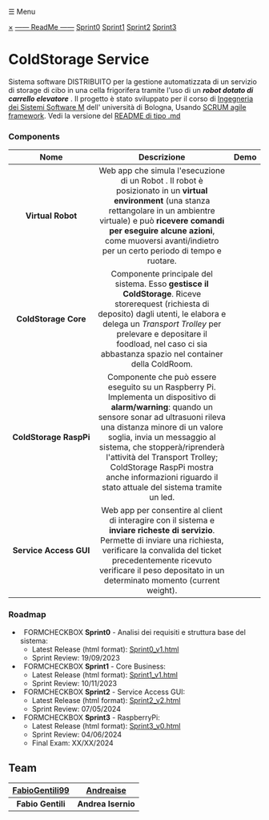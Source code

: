 ☰ Menu

[×](javascript:void\(0\)) <a name="currentsprint"></a>[—— ReadMe ——]() [Sprint0](sprint0/Sprint0_v1.html) [Sprint1](sprint1/Sprint1_v1.html) [Sprint2](sprint2/Sprint2_v2.html) [Sprint3](sprint3/Sprint3_v0.html) 


# **ColdStorage Service**
Sistema software DISTRIBUITO per la gestione automatizzata di un servizio di storage di cibo in una cella frigorifera tramite l'uso di un ***robot dotato di carrello elevatore*** . Il progetto è stato sviluppato per il corso di [Ingegneria dei Sistemi Software M](https://www.unibo.it/en/teaching/course-unit-catalogue/course-unit/2023/468003) dell' università di Bologna, Usando [SCRUM agile framework](https://www.scrum.org/resources/what-is-scrum). 
Vedi la versione del [README di tipo .md ](README.md)
### **Components**

|**Nome**|**Descrizione**|**Demo**|
| :-: | :-: | :-: |
|**Virtual Robot**|Web app che simula l'esecuzione di un Robot . Il robot è posizionato in un **virtual environment** (una stanza rettangolare in un ambientre virtuale) e può **ricevere comandi per eseguire alcune azioni**, come muoversi avanti/indietro per un certo periodo di tempo e ruotare. ||
|**ColdStorage Core**|Componente principale del sistema. Esso **gestisce il ColdStorage**. Riceve storerequest (richiesta di deposito) dagli utenti, le elabora e delega un *Transport Trolley* per prelevare e depositare il foodload, nel caso ci sia abbastanza spazio nel container della ColdRoom. ||
|**ColdStorage RaspPi**|Componente che può essere eseguito su un Raspberry Pi. Implementa un dispositivo di **alarm/warning**: quando un sensore sonar ad ultrasuoni rileva una distanza minore di un valore soglia, invia un messaggio al sistema, che stopperà/riprenderà l'attività del Transport Trolley; ColdStorage RaspPi mostra anche informazioni riguardo il stato attuale del sistema tramite un led. ||
|**Service Access GUI**|Web app per consentire al client di interagire con il sistema e **inviare richeste di servizio**. Permette di inviare una richiesta, verificare la convalida del ticket precedentemente ricevuto verificare il peso depositato in un determinato momento (current weight). ||
### **Roadmap**
- ` `FORMCHECKBOX **Sprint0** - Analisi dei requisiti e struttura base del sistema: 
  - Latest Release (html format): [Sprint0_v1.html](../ColdStorageService/sprint0/Sprint0_v1.html)
  - Sprint Review: 19/09/2023
- ` `FORMCHECKBOX **Sprint1** - Core Business: 
  - Latest Release (html format): [Sprint1_v1.html](../ColdStorageService/sprint1/Sprint1_v1.html)
  - Sprint Review: 10/11/2023
- ` `FORMCHECKBOX **Sprint2** - Service Access GUI: 
  - Latest Release (html format): [Sprint2_v2.html](../ColdStorageService/sprint2/Sprint2_v2.html)
  - Sprint Review: 07/05/2024
- ` `FORMCHECKBOX **Sprint3** - RaspberryPi: 
  - Latest Release (html format): [Sprint3_v0.html](../ColdStorageService/sprint3/Sprint3_v0.html)
  - Sprint Review: 04/06/2024
  - Final Exam: XX/XX/2024
## **Team**

|[FabioGentili99](https://github.com/FabioGentili99)|[Andreaise](https://github.com/Andreaise)|
| :-: | :-: |
|**Fabio Gentili**|**Andrea Isernio**|

